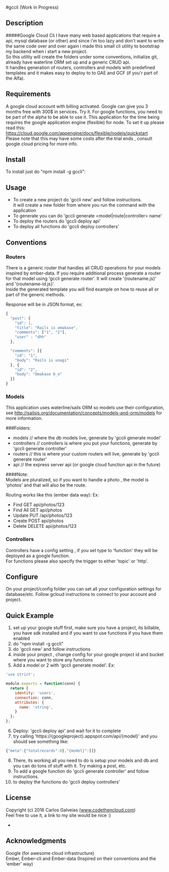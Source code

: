 #gccli (Work In Progress)

## Description

#####Google Cloud Cli
I have many web based applications that require a api, mysql database (or other) and since i'm too lazy and don't want to write the same code over and over again i made this small cli utility to bootstrap my backend when i start a new project.  
So this utility will create the folders under some conventions, initialize git, already have waterline ORM set up and a generic CRUD api.  
It handles generation of routers, controllers and models with predefined templates and it makes easy to deploy to  to GAE and GCF (if you'r part of the Alfa).

## Requirements

A google cloud account with billing activated. Google can give you 3 months free with 300$ in services. Try it.
For google functions, you need to be part of the alpha to be able to use it.
This application for the time being requires the google application engine (flexible) for node. To set it up
please read this:
https://cloud.google.com/appengine/docs/flexible/nodejs/quickstart  
Please note that this may have some costs after the trial ends , consult google cloud pricing for more info.

## Install

To install just do "npm install -g gccli":

## Usage

* To create a new project do 'gccli new' and follow instructions.  
  It will create a new folder from where you run the command with the application
* To generate you can do 'gccli generate <model|route|controller> name'
* To deploy the routers do 'gccli deploy api'
* To deploy all functions do 'gccli deploy controllers'

## Conventions

### Routers
There is a generic router that handles all CRUD operations for your models inspired by ember-data.
If you require additional process generate a router for that model using 'gccli generate router'. It will create '{routename.js}' and '{routename-id.js}'.  
Inside the generated template you will find example on how to reuse all or part of the generic methods.

Response will be in JSON format, ex:

```javascript
{
  "post": {
    "id": 1,
    "title": "Rails is omakase",
    "comments": ["1", "2"],
    "user" : "dhh"
  },

  "comments": [{
    "id": "1",
    "body": "Rails is unagi"
  }, {
    "id": "2",
    "body": "Omakase O_o"
  }]
}
```

### Models
This application uses waterline/sails ORM so models use their configuration, see http://sailsjs.org/documentation/concepts/models-and-orm/models for more information.  

###Folders:  
* models  // where the db models live, generate by 'gccli generate model'  
* controllers // controllers is where you put your functions, generate by 'gccli generate controller'  
* routers // this is where your custom routers will live, generate by 'gccli generate router'  
* api // the express server api (or google cloud function api in the future)

####Note:  
Models are pluralized, so if you want to handle a photo , the model is 'photos' and that will also be the route.

Routing works like this (ember data way):
Ex:
* Find	GET	api/photos/123
* Find All	GET	api/photos
* Update	PUT	/api/photos/123
* Create	POST	api/photos
* Delete	DELETE	api/photos/123

### Controllers
Controllers have a config setting , if you set type to 'function' they will be deployed as a google function.  
For functions please also specify the trigger to either 'topic' or 'http'. 

## Configure

On your project/config folder you can set all your configuration settings for database/etc.
Follow gcloud instructions to connect to your account and project.

## Quick Example

1) set up your google stuff first, make sure you have a project, its billable, you have sdk installed and if you
want to use functions if you have them enabled   
2) do "npm install -g gccli"
3) do 'gccli new' and follow instructions  
4) inside your project , change config for your google project id and bucket where you want to store any functions 
5) Add a model or 2 with 'gccli generate model'. Ex:  
```javascript
'use strict';

module.exports = function(conn) {
  return {
    identity: 'users',
    connection: conn,
    attributes: {
      name: 'string',
    }
  };
};
```  
6) Deploy: 'gccli deploy api' and wait for it to complete  
7) try calling 'https://{googleproject}.appspot.com/api/{model}' and you should see something like:
```javascript
{"meta":{"totalrecords":0},"{model}":[]}
```
8) There, its working all you need to do is setup your models and db and you can do tons of stuff with it.
Try making a post, etc.  
9) To add a google function do 'gccli generate controller' and follow instructions.  
10) to deploy the functions do 'gccli deploy controllers'


## License

Copyright (c) 2016 Carlos Galveias (www.codethencloud.com)  
Feel free to use it, a link to my site would be nice :)

-

## Acknowledgments
Google (for awesome cloud infrastructure)  
Ember, Ember-cli and Ember-data (Inspired on their conventions and the 'ember' way)  
